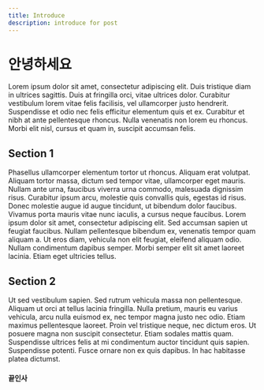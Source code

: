 ```yaml
---
title: Introduce
description: introduce for post
---
```


# 안녕하세요

Lorem ipsum dolor sit amet, consectetur adipiscing elit. Duis tristique diam in ultrices sagittis. Duis at fringilla orci, vitae ultrices dolor. Curabitur vestibulum lorem vitae felis facilisis, vel ullamcorper justo hendrerit. Suspendisse et odio nec felis efficitur elementum quis et ex. Curabitur et nibh at ante pellentesque rhoncus. Nulla venenatis non lorem eu rhoncus. Morbi elit nisl, cursus et quam in, suscipit accumsan felis.

## Section 1

Phasellus ullamcorper elementum tortor ut rhoncus. Aliquam erat volutpat. Aliquam tortor massa, dictum sed tempor vitae, ullamcorper eget mauris. Nullam ante urna, faucibus viverra urna commodo, malesuada dignissim risus. Curabitur ipsum arcu, molestie quis convallis quis, egestas id risus. Donec molestie augue id augue tincidunt, ut bibendum dolor faucibus. Vivamus porta mauris vitae nunc iaculis, a cursus neque faucibus. Lorem ipsum dolor sit amet, consectetur adipiscing elit. Sed accumsan sapien ut feugiat faucibus. Nullam pellentesque bibendum ex, venenatis tempor quam aliquam a. Ut eros diam, vehicula non elit feugiat, eleifend aliquam odio. Nullam condimentum dapibus semper. Morbi semper elit sit amet laoreet lacinia. Etiam eget ultricies tellus.

## Section 2

Ut sed vestibulum sapien. Sed rutrum vehicula massa non pellentesque. Aliquam ut orci at tellus lacinia fringilla. Nulla pretium, mauris eu varius vehicula, arcu nulla euismod ex, nec tempor magna justo nec odio. Etiam maximus pellentesque laoreet. Proin vel tristique neque, nec dictum eros. Ut posuere magna non suscipit consectetur. Etiam sodales mattis quam. Suspendisse ultrices felis at mi condimentum auctor tincidunt quis sapien. Suspendisse potenti. Fusce ornare non ex quis dapibus. In hac habitasse platea dictumst.

#### 끝인사
